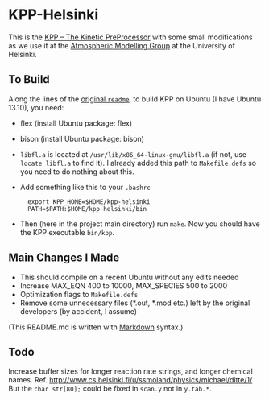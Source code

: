 KPP-Helsinki
============

This is the [KPP – The Kinetic PreProcessor][1] with some small 
modifications as we use it at the [Atmospheric Modelling Group][2] at 
the University of Helsinki.

To Build
--------

Along the lines of the [original `readme`][3], to build KPP on Ubuntu (I 
have Ubuntu 13.10), you need:

* flex (install Ubuntu package: flex)
* bison (install Ubuntu package: bison)
* `libfl.a` is located at `/usr/lib/x86_64-linux-gnu/libfl.a` (if not, use
  `locate libfl.a` to find it). I already added this path to `Makefile.defs`
  so you need to do nothing about this.
* Add something like this to your `.bashrc`

        export KPP_HOME=$HOME/kpp-helsinki
        PATH=$PATH:$HOME/kpp-helsinki/bin

* Then (here in the project main directory) run `make`. Now you should have
the KPP executable `bin/kpp`.

Main Changes I Made
-------------------

* This should compile on a recent Ubuntu without any edits needed
* Increase MAX_EQN 400 to 10000, MAX_SPECIES 500 to 2000
* Optimization flags to `Makefile.defs`
* Remove some unnecessary files (*.out, *.mod etc.) left by the original developers (by
accident, I assume)

(This README.md is written with [Markdown][4] syntax.)

Todo
----

Increase buffer sizes for longer reaction rate strings, and longer
chemical names.
Ref. http://www.cs.helsinki.fi/u/ssmoland/physics/michael/ditte/1/
But the `char str[80];` could be fixed in `scan.y` not in `y.tab.*`.

[1]: http://people.cs.vt.edu/~asandu/Software/Kpp/
[2]: https://wiki.helsinki.fi/display/AMG/
[3]: https://github.com/samposm/kpp-helsinki/blob/master/readme
[4]: http://daringfireball.net/projects/markdown/basics

